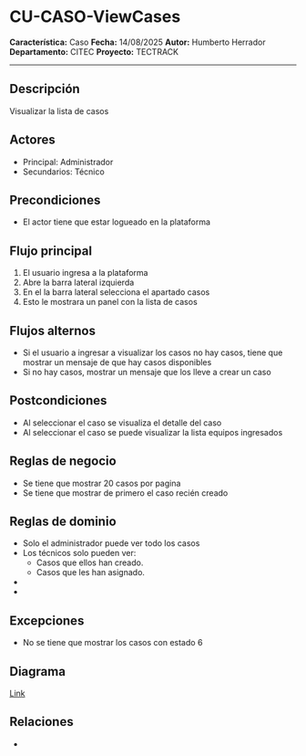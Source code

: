# CU-CASO-ViewCases

**Característica:** Caso
**Fecha:** 14/08/2025
**Autor:** Humberto Herrador
**Departamento:** CITEC
**Proyecto:** TECTRACK

---
## Descripción
Visualizar la lista de casos

## Actores
- Principal: Administrador
- Secundarios: Técnico

## Precondiciones
- El actor tiene que estar logueado en la plataforma

## Flujo principal
1. El usuario ingresa a la plataforma
2. Abre la barra lateral izquierda 
3. En el la barra lateral selecciona  el apartado casos
4. Esto le mostrara un panel con la lista de casos

## Flujos alternos
- Si el usuario a ingresar a visualizar los casos no hay casos, tiene que mostrar un mensaje de que hay casos disponibles
- Si no hay casos, mostrar un mensaje que los lleve a crear un caso

## Postcondiciones
- Al seleccionar el caso se visualiza el detalle del caso
- Al seleccionar el caso se puede visualizar la lista equipos ingresados

## Reglas de negocio
- Se tiene que mostrar 20 casos por pagina
- Se tiene que mostrar de primero el caso recién creado

## Reglas de dominio
- Solo el administrador puede ver todo los casos
- Los técnicos solo pueden ver: 
	- Casos que ellos han creado.
	- Casos que les han asignado.
- 
-  

## Excepciones
- No se tiene que mostrar los casos con estado 6 

## Diagrama
[Link](https://app.diagrams.net/#Hgrupotecun-citec-wbeto%2Fportal-tectrack-vite%2Fuse-case-diagram%2Fdocs%2Fcasos-uso%2Fcaso%2FCU-CASO-ViewCases.drawio#%7B%22pageId%22%3A%2258KHKjolmZH9Jl-Zs60m%22%7D)

## Relaciones
- 

<!--stackedit_data:
eyJoaXN0b3J5IjpbLTMyMDU5MjQyNSwtODg1OTY4MzM5LDQzMj
A1OTM3OCw4NDQ5OTU1MTEsMzAxMjI4NzIzLDE0OTkzNTU4MTks
ODY0ODcwNjMzLC00MTkzMDM4MjddfQ==
-->